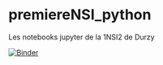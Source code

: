 # premiereNSI_python
Les notebooks jupyter de la 1NSI2 de Durzy

[![Binder](https://mybinder.org/badge_logo.svg)](https://mybinder.org/v2/gh/herve-vasseur/premiereNSI_durzy/master/)
